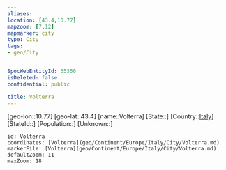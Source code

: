 ```yaml
---
aliases: 
location: [43.4,10.77]
mapzoom: [7,12] 
mapmarker: city 
type: City
tags:
- geo/City


SpocWebEntityId: 35350
isDeleted: false
confidential: public

title: Volterra
---
```

[geo-lon::10.77]
[geo-lat::43.4]
[name::Volterra]
[State::]
[Country::[Italy](geo/Continent/Europe/Italy.md)]
[StateId::]
[Population::]
[Unknown::]


```leaflet
id: Volterra
coordinates: [Volterra](geo/Continent/Europe/Italy/City/Volterra.md)
markerFile: [Volterra](geo/Continent/Europe/Italy/City/Volterra.md)
defaultZoom: 11 
maxZoom: 18
```


